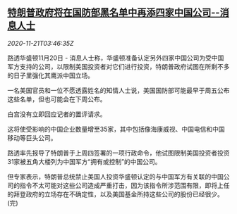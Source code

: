 <!--1605930914000-->
[特朗普政府将在国防部黑名单中再添四家中国公司--消息人士](https://cn.reuters.com/article/usa-trump-china-firms-1121-idCNKBS281059)
------

<div><i>2020-11-21T03:46:35Z</i></div><p>路透华盛顿11月20日 - 消息人士称，华盛顿准备认定另外四家中国公司为受中国军方支持的公司，以限制美国投资者对它们进行投资，特朗普政府试图在所剩不多的日子里强化其鹰派中国立场。</p><p>一名美国官员和一位不愿透露姓名的知情人士说，美国国防部可能最早于周五公布这些名单，但也可能会在下周公布。</p><p>白宫没有立即回应记者的置评请求。</p><p>这将使受影响的中国企业数量增至35家，其中包括像海康威视、中国电信和中国移动等巨头公司。</p><p>路透率先报导了特朗普于上周四签署的一项行政命令，他试图限制美国投资者投资31家被五角大楼列为中国军方“拥有或控制”的中国公司。</p><p>但专家表示，特朗普总统禁止美国人投资华盛顿认定的与中国军方有关联的中国公司的指令不太可能对这些公司造成严重打击，因为该指令所涉范围有限，即将上任的拜登政府的立场存在不确定性，以及美国基金所持这些公司的股份已经很少。(完)</p>
